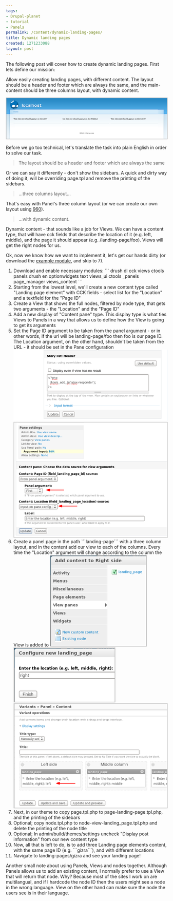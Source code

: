 ```yaml
---
tags:
- Drupal-planet
- tutorial
- Panels
permalink: /content/dynamic-landing-pages/
title: Dynamic landing pages
created: 1271233088
layout: post
---
```

The following post will cover how to create dynamic landing pages. First lets define our mission:

Allow easily creating landing pages, with different content. The layout should be a header and footer which are always the same, and the main-content should be three columns layout, with dynamic content.

<!-- more -->

<img src="/assets/images/legacy/Snap1_0.png">

Before we go too technical, let's translate the task into plain English in order to solve our task.

<blockquote>
The layout should be a header and footer which are always the same
</blockquote>

Or we can say it differently - don't show the sidebars. A quick and dirty way of doing it, will be overriding page.tpl and remove the printing of the sidebars.

<blockquote>
...three columns layout...
</blockquote>

That's easy with Panel's three column layout (or we can create our own layout using <a href="http://www.gizra.com/content/thinking-grid-960">960</a>).

<blockquote>
...with dynamic content.
</blockquote>

Dynamic content - that sounds like a job for Views. We can have a content type, that will have cck fields that describe the location of it (e.g. left, middle), and the page it should appear (e.g. /landing-page/foo). Views will get the right nodes for us.

Ok, now we know how we want to implement it, let's get our hands dirty (or download the <a href="http://www.gizra.com/sites/default/files/landing_pages_0.zip">example module</a>, and skip to 7).

<ol>
<li>Download and enable necessary modules:
```
drush dl cck views ctools panels
drush en optionwidgets text views_ui ctools _panels page_manager views_content
```
</li>
<li>Starting from the lowest level, we'll create a new content type called "Landing page element" with CCK fields - select list for the "Location" and a textfield for the "Page ID"</li>
<li>Create a View that shows the full nodes, filtered by node type, that gets two arguments - the "Location" and the "Page ID"</li>
<li>Add a new display of "Content pane" type. This display type is what ties Views to Panels in a way that allows us to define how the View is going to get its arguments</li>
<li>Set the Page ID argument to be taken from the panel argument - or in other words, if the url will be landing-page/foo then foo is our page ID. The Location argument, on the other hand, shouldn't be taken from the URL - it should be set in the Pane configuration
<img src="/assets/images/legacy/Snap3_0.png">
<img src="/assets/images/legacy/Snap4.png">
</li>
<li>Create a panel page in the path ```landing-page``` with a three column layout, and in the content add our view to each of the columns. Every time the "Location" argument will change according to the column the View is added to
<img src="/assets/images/legacy/Snap5_0.png">
<img src="/assets/images/legacy/Snap6_0.png">
<img src="/assets/images/legacy/Snap7_0.png">
</li>
<li>Next, in our theme to copy page.tpl.php to page-landing-page.tpl.php, and the printing of the sidebars</li>
<li>Optional; copy node.tpl.php to node-view-landing_page.tpl.php and delete the printing of the node title</li>
<li>Optional; In admin/build/themes/settings uncheck "Display post information" from our new content type</li>
<li>Now, all that is left to do, is to add three Landing page elements content, with the same page ID (e.g. ```gizra```), and with different locations</li>
<li>Navigate to landing-pages/gizra and see your landing page!</li>
</ol>

Another small note about using Panels, Views and nodes together. Although Panels allows us to add an existing content, I normally prefer to use a View that will return that node. Why? Because most of the sites I work on are multilangual, and if I hardcode the node ID then the users might see a node in the wrong language. View on the other hand can make sure the node the users see is in their language.
